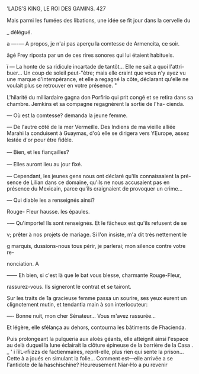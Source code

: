   

’LADS’S KING, LE ROI DES GAMINS. 427

Mais parmi les fumées des libations, une idée se ﬁt jour dans la cervelle du

 

 

_ délégué.

 a —-— A propos, je n'ai pas aperçu la comtesse de Armencita, ce soir.

âgé Frey riposta par un de ces rires sonores qui lui étaient habituels.

ï — La honte de sa ridicule incartade de tantôt... Elle ne sait a quoi l'attri-
buer... Un coup de soleil peut-"ètre; mais elle craint que vous n'y ayez vu
une marque d'intempérance, et elle a regagné la côte, déclarant qu'elle ne
voulait plus se retrouver en votre présence. "

L'hilarité du milliardaire gagna don Porﬁrio qui prit congé et se retira
dans sa chambre. Jemkins et sa compagne regagnèrent la sortie de l'ha-
cienda.

— Où est la comtesse? demanda la jeune femme.

— De l'autre côté de la mer Vermeille. Des Indiens de ma vieille alliée
Marahi la conduisent à Guaymas, d'où elle se dirigera vers YEurope, assez
lestée d'or pour être ﬁdèle.

— Bien, et les ﬁançailles?

— Elles auront lieu au jour ﬁxé.

— Cependant, les jeunes gens nous ont déclaré qu'ils connaissaient la pré-
sence de Lilian dans ce domaine, qu'ils ne nous accusaient pas en présence
du Mexicain, parce qu'ils craignaient de provoquer un crime...

— Qui diable les a renseignés ainsi?

Rouge- Fleur hausse. les épaules.

-— Qu'importe! Ils sont renseignés. Et le fâcheux est qu'ils refusent de se

v; prêter à nos projets de mariage. Si l'on insiste, m'a dit très nettement le

g marquis, dussions-nous tous périr, je parlerai; mon silence contre votre re-

 nonciation. A

 —— Eh bien, si c'est là que le bat vous blesse, charmante Rouge-Fleur,

rassurez-vous. Ils signeront le contrat et se tairont.

Sur les traits de 1a gracieuse femme passa un sourire, ses yeux eurent un
clignotement mutin, et tendantla main à son interlocuteur:

—- Bonne nuit, mon cher Sénateur... Vous m'avez rassurée...

Et légère, elle sfélança au dehors, contourna les bâtiments de Fhacienda.

Puis prolongeant la pulqueria aux aloès géants, elle atteignit ainsi l'espace
 au delà duquel la lune éclairait la clôture épineuse de la barrière
  de la Casa  .
_ ' i ïîîL-rﬁizzs de factienmaires, reprit-elle, plus rien qui sente la prison... Cette
à   a joués en simulant la folie... Comment est—elle arrivée a se
 l'antidote de la haschischine? Heureusement Niar-Ho a pu revenir

 
  
 
 
 
 
 
 
  
   
  

